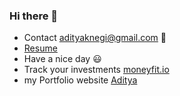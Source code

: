 ### Hi there 👋
- Contact adityaknegi@gmail.com :email:
- <a href="https://github.com/adityaknegi/adityaknegi/blob/master/Aditya_9805846331.pdf">Resume</a>
- Have a nice day :smiley:
- Track your investments <a href="https://moneyfit.io/">moneyfit.io</a>
- my Portfolio website <a href="https://nextjs-git-main-adityaknegi.vercel.app/">Aditya</a>




<!--
**adityaknegi/adityaknegi** is a ✨ _special_ ✨ repository because its `README.md` (this file) appears on your GitHub profile.

Here are some ideas to get you started:

- 🔭 I’m currently working on ...
- 🌱 I’m currently learning ...
- 👯 I’m looking to collaborate on ...
- 🤔 I’m looking for help with ...
- 💬 Ask me about ...
- 📫 How to reach me: ...
- 😄 Pronouns: ...
- ⚡ Fun fact: ...
-->
